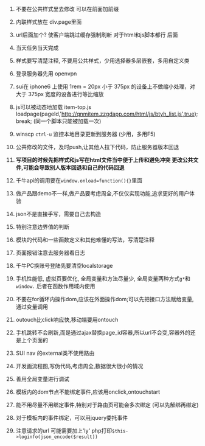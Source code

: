 1. 不要在公共样式里去修改 可以在前面加前缀

2. 内联样式放在 div.page里面

3. url后面加个? 使客户端跳过缓存强制刷新 对于html和js脚本都行 后面

4. 当天任务当天完成

5. 样式要写清楚注释, 不要用公共样式，少用选择器多层嵌套，多用自定义类

6. 登录服务器先用 openvpn

7. sui在 iphone6 上使用 1rem = 20px
    小于 375px 的设备上不做缩小处理，对 大于 375px 宽度的设备进行等比缩放

8. js可以被动态地加载 item-top.js  
    loadpage(pageId,'http://qnmitem.zzgdapp.com/html/js/btyh_list.js',true);break;
    (同一个脚本只能被加载一次)

9. winscp `ctrl-u` 监控本地目录更新到服务器  (少用，多用F5)

10. 公共修改的文件，及时push,让其他人拉下代码，防止服务器版本回退

11. **写项目的时候先把样式和js写在html文件当中便于上传和避免冲突
	更改公共文件,可能会导致别人版本回退和自己的代码回退**

12. 千牛api的调用要在`window.onload=function(){}`里面

13. 做产品跟demo不一样,做产品要考虑周全,不仅仅实现功能,追求更好的用户体验

14. json不是直接手写，需要自己去构造

15. 特别注意边界值的判断

16. 模块的代码和一些函数定义和其他难懂的写法，写清楚注释

17. 页面报错注意去服务器看日志

18. 千牛PC换账号登陆先要清空localstorage

19. 手机性能低, 虚拟页要优化, 全局变量和方法尽量少, 全局变量两种方式`g*`和`window.`
    后者在函数作用域内使用

20. 不要在for循环内操作dom,应该在外面操作dom;可以先把接口方法赋给变量,通过变量调用

21. outouch比click响应快,移动端要用ontouch

22. 手机跳转不会刷新,而是通过ajax替换page_id容器,所以url不会变,容器外的还是上个页面的

23. SUI nav 的external类不使用路由

24. 开发画流程图,写伪代码,考虑周全,数据很大很小的情况

25. 善用全局变量进行调试

26. 模板内的dom节点不能绑定事件,应该用onclick,ontouchstart

27. 能不用尽量不用绑定事件,特别对于路由页可能会多次绑定
    (可以先解绑再绑定)

28. 对于模板内的事件绑定，可以用jquery委托事件

29. 注意请求的url 可能需要加上'ly' php打印`$this->loginfo(json_encode($result))`
